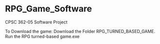 # RPG_Game_Software
CPSC 362-05 Software Project

To Download the game:
  Download the Folder RPG_TURNED_BASED_GAME.
  Run the RPG turned-based game.exe

